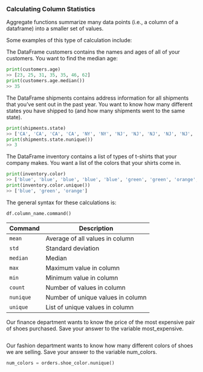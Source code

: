 ### Calculating Column Statistics
Aggregate functions summarize many data points (i.e., a column of a dataframe) into a smaller set of values.

Some examples of this type of calculation include:

The DataFrame customers contains the names and ages of all of your customers. You want to find the median age:
```python 
print(customers.age)
>> [23, 25, 31, 35, 35, 46, 62]
print(customers.age.median())
>> 35
```
The DataFrame shipments contains address information for all shipments that you’ve sent out in the past year. You want to know how many different states you have shipped to (and how many shipments went to the same state).
```python 
print(shipments.state)
>> ['CA', 'CA', 'CA', 'CA', 'NY', 'NY', 'NJ', 'NJ', 'NJ', 'NJ', 'NJ', 'NJ', 'NJ']
print(shipments.state.nunique())
>> 3
``` 
The DataFrame inventory contains a list of types of t-shirts that your company makes. You want a list of the colors that your shirts come in.
```python 
print(inventory.color)
>> ['blue', 'blue', 'blue', 'blue', 'blue', 'green', 'green', 'orange', 'orange', 'orange']
print(inventory.color.unique())
>> ['blue', 'green', 'orange']
```
The general syntax for these calculations is:
```python 
df.column_name.command()
```

| Command   | Description                       |
| --------- | --------------------------------- |
| `mean`    | Average of all values in column   |
| `std`     | Standard deviation                |
| `median`  | Median                            |
| `max`     | Maximum value in column           |
| `min`     | Minimum value in column           |
| `count`   | Number of values in column        |
| `nunique` | Number of unique values in column |
| `unique`  | List of unique values in column   |

Our finance department wants to know the price of the most expensive pair of shoes purchased. Save your answer to the variable most_expensive.
```python most_expensive = orders.price.max()
```

Our fashion department wants to know how many different colors of shoes we are selling. Save your answer to the variable num_colors.
```python 
num_colors = orders.shoe_color.nunique()
```
